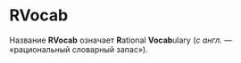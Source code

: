 # RVocab

Название **RVocab** означает **R**ational **Vocab**ulary (*с англ.* — «рациональный словарный запас»).